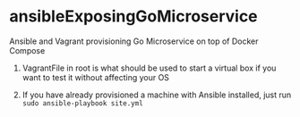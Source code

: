 # ansibleExposingGoMicroservice
Ansible and Vagrant provisioning Go Microservice on top of Docker Compose

1. VagrantFile in root is what should be used to start a virtual box if you want to test it without affecting your OS

2. If you have already provisioned a machine with Ansible installed, just run <code>sudo ansible-playbook site.yml</code>
